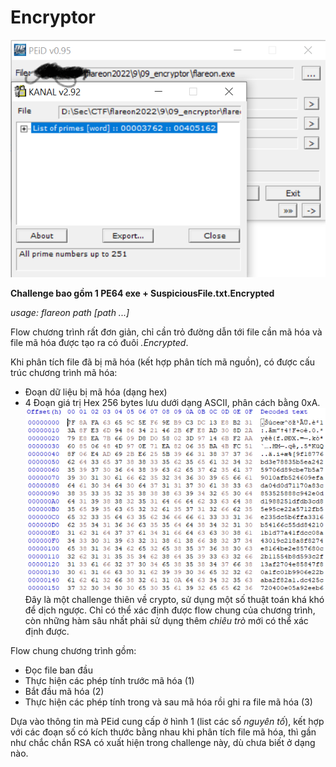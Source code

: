 # Encryptor
![Screenshot](/pic/9.1.png)

__Challenge bao gồm 1 PE64 exe + SuspiciousFile.txt.Encrypted__

*usage: flareon path [path ...]*

Flow chương trình rất đơn giản, chỉ cần trỏ đường dẫn tới file cần mã hóa và file mã hóa được tạo ra có đuôi *.Encrypted*.

Khi phân tích file đã bị mã hóa (kết hợp phân tích mã nguồn), có được cấu trúc chương trình mã hóa:
- Đoạn dữ liệu bị mã hóa (dạng hex)
- 4 Đoạn giá trị Hex 256 bytes lưu dưới dạng ASCII, phân cách bằng 0xA.
![Screenshot](/pic/9_2.png)
Đây là một challenge thiên về crypto, sử dụng một số thuật toán khá khó để dịch ngược. Chỉ có thể xác định được flow chung của chương trình, còn những hàm sâu nhất phải sử dụng thêm *chiêu trò* mới có thể xác định được.

Flow chung chương trình gồm:
- Đọc file ban đầu
- Thực hiện các phép tính trước mã hóa (1)
- Bắt đầu mã hóa (2)
- Thực hiện các phép tính trong và sau mã hóa rồi ghi ra file mã hóa (3)

Dựa vào thông tin mà PEid cung cấp ở hình 1 (list các số *nguyên tố*), kết hợp với các đoạn số có kích thước bằng nhau khi phân tích file mã hóa, thì gần như chắc chắn RSA có xuất hiện trong challenge này, dù chưa biết ở dạng nào.
